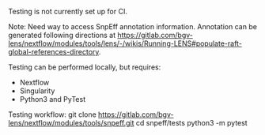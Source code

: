 Testing is not currently set up for CI.

Note: Need way to access SnpEff annotation information. Annotation can be
generated following directions at
https://gitlab.com/bgv-lens/nextflow/modules/tools/lens/-/wikis/Running-LENS#populate-raft-global-references-directory.

Testing can be performed locally, but requires:
- Nextflow
- Singularity
- Python3 and PyTest

Testing workflow:
git clone https://gitlab.com/bgv-lens/nextflow/modules/tools/snpeff.git
cd snpeff/tests
python3 -m pytest
